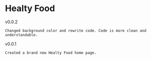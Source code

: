 # Healty Food
 
v0.0.2
 
 	Changed background color and rewrite code. Code is more clean and understandable.

v0.0.1
 	
  	Created a brand new Healty Food home page.


